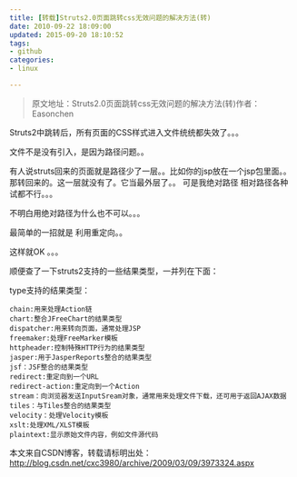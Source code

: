 ```yaml
---
title: [转载]Struts2.0页面跳转css无效问题的解决方法(转)
date: 2010-09-22 18:09:00
updated: 2015-09-20 18:10:52
tags: 
- github
categories: 
- linux

---
```

> 原文地址：Struts2.0页面跳转css无效问题的解决方法(转)作者：Easonchen

 
Struts2中跳转后，所有页面的CSS样式进入文件统统都失效了。。。

文件不是没有引入，是因为路径问题。。

有人说struts回来的页面就是路径少了一层。。比如你的jsp放在一个jsp包里面。。那转回来的。这一层就没有了。它当最外层了。。
可是我绝对路径 相对路径各种试都不行。。。

不明白用绝对路径为什么也不可以。。。

最简单的一招就是 利用重定向。。

<!--more-->

这样就OK 。。。

顺便查了一下struts2支持的一些结果类型，一并列在下面：

type支持的结果类型：

    chain:用来处理Action链 
    chart:整合JFreeChart的结果类型 
    dispatcher:用来转向页面，通常处理JSP 
    freemaker:处理FreeMarker模板 
    httpheader:控制特殊HTTP行为的结果类型 
    jasper:用于JasperReports整合的结果类型 
    jsf：JSF整合的结果类型 
    redirect:重定向到一个URL 
    redirect-action:重定向到一个Action 
    stream：向浏览器发送InputSream对象，通常用来处理文件下载，还可用于返回AJAX数据 
    tiles：与Tiles整合的结果类型 
    velocity：处理Velocity模板 
    xslt:处理XML/XLST模板 
    plaintext:显示原始文件内容，例如文件源代码

本文来自CSDN博客，转载请标明出处：http://blog.csdn.net/cxc3980/archive/2009/03/09/3973324.aspx
